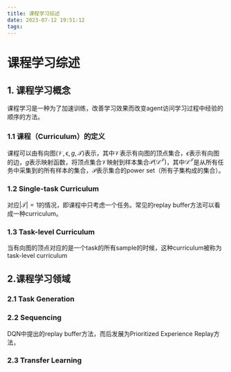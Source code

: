 ```yaml
---
title: 课程学习综述
date: 2023-07-12 19:51:12
tags:
---
```


# 课程学习综述

## 1. 课程学习概念
课程学习是一种为了加速训练，改善学习效果而改变agent访问学习过程中经验的顺序的方法。

### 1.1 课程（Curriculum）的定义
课程可以由有向图$(\mathcal{V},\mathcal{\epsilon},g,\mathcal{T})$表示，其中$\mathcal{V}$表示有向图的顶点集合，$\epsilon$表示有向图的边，$g$表示映射函数，将顶点集合$\mathcal{V}$映射到样本集合$\mathcal{P}(\mathcal{D}^{\mathcal{T}})$，其中$\mathcal{D}^{\mathcal{T}}$是从所有任务中采集到的所有样本的集合，$\mathcal{P}$表示集合的power set（所有子集构成的集合）。
### 1.2 Single-task Curriculum
对应$\vert \mathcal{T} \vert=1$的情况，即课程中只考虑一个任务。常见的replay buffer方法可以看成一种curriculum。
### 1.3 Task-level Curriculum
当有向图的顶点对应的是一个task的所有sample的时候，这种curriculum被称为task-level curriculum

## 2.课程学习领域
### 2.1 Task Generation
### 2.2 Sequencing
DQN中提出的replay buffer方法，而后发展为Prioritized Experience Replay方法，
### 2.3 Transfer Learning